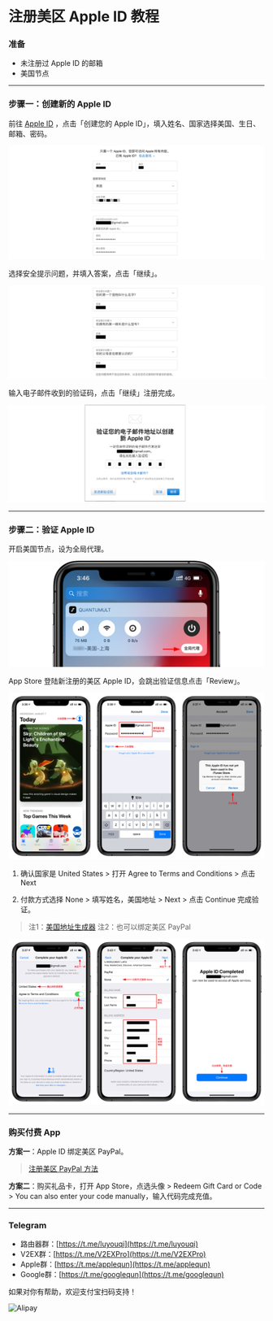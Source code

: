 # 注册美区 Apple ID 教程

### 准备

* 未注册过 Apple ID 的邮箱
* 美国节点

***

### 步骤一：创建新的 Apple ID

前往 [Apple ID](http://appleid.apple.com/) ，点击「创建您的 Apple ID」，填入姓名、国家选择美国、生日、邮箱、密码。

![](pic/02.png)

选择安全提示问题，并填入答案，点击「继续」。

![](pic/03.png)

输入电子邮件收到的验证码，点击「继续」注册完成。

![](pic/04.png)

***

### 步骤二：验证 Apple ID

开启美国节点，设为全局代理。

<img src="pic/06.png" title="" alt="" data-align="center">

App Store 登陆新注册的美区 Apple ID，会跳出验证信息点击「Review」。

![](pic/07.jpg)

1. 确认国家是 United States > 打开 Agree to Terms and Conditions > 点击 Next

2. 付款方式选择 None > 填写姓名，美国地址 > Next > 点击 Continue 完成验证。

> 注1：[美国地址生成器](http://www.haoweichi.com)
> 注2：也可以绑定美区 PayPal

![](pic/08.jpg)

***

### 购买付费 App

**方案一**：Apple ID 绑定美区 PayPal。

> [注册美区 PayPal 方法](https://github.com/masonincn/PayPal-US)

**方案二**：购买礼品卡，打开 App Store，点选头像 > Redeem Gift Card or Code >  You can also enter your code manually，输入代码完成充值。

---

### Telegram

* 路由器群：[https://t.me/luyouqi](https://t.me/luyouqi)
* V2EX群：[https://t.me/V2EXPro](https://t.me/V2EXPro)
* Apple群：[https://t.me/applequn](https://t.me/applequn)
* Google群：[https://t.me/googlequn](https://t.me/googlequn)

如果对你有帮助，欢迎支付宝扫码支持！

![Alipay](https://raw.githubusercontent.com/masonincn/tuchuang/master/uPic/Alipay.png)
